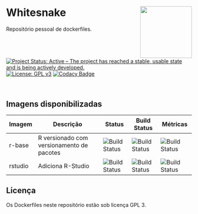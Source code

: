 # Whitesnake <img src="https://vignette.wikia.nocookie.net/jjba/images/d/d0/Whitesnake_ASB.jpg/revision/latest/top-crop/width/220/height/220?cb=20151109102630" align="right" height=140/>

Repositório pessoal de dockerfiles.

[![Project Status: Active – The project has reached a stable, usable state and is being actively developed.](https://www.repostatus.org/badges/latest/active.svg)](http://www.repostatus.org/#active) 
[![License: GPL v3](https://img.shields.io/badge/License-GPLv3-blue.svg)](https://www.gnu.org/licenses/gpl-3.0) [![Codacy Badge](https://api.codacy.com/project/badge/Grade/b3791d03b8354eb58e052b0db9862167)](https://www.codacy.com/manual/adelmofilho/Whitesnake?utm_source=github.com&amp;utm_medium=referral&amp;utm_content=adelmofilho/Whitesnake&amp;utm_campaign=Badge_Grade)

<br>

## Imagens disponibilizadas



| Imagem  | Descrição                                 | Status                                                                               | Build Status                                                                             | Métricas                                                                       |
|---------|-------------------------------------------|--------------------------------------------------------------------------------------|------------------------------------------------------------------------------------------|--------------------------------------------------------------------------------|
| r-base  | R versionado com versionamento de pacotes | ![Build Status](https://img.shields.io/docker/cloud/build/adelmofilho/r-base) | ![Build Status](https://img.shields.io/docker/cloud/automated/adelmofilho/r-base) | ![Build Status](https://img.shields.io/docker/pulls/adelmofilho/r-base) |
| rstudio | Adiciona R-Studio                         | ![Build Status](https://img.shields.io/docker/cloud/build/adelmofilho/rstudio) | ![Build Status](https://img.shields.io/docker/cloud/automated/adelmofilho/rstudio) | ![Build Status](https://img.shields.io/docker/pulls/adelmofilho/rstudio)













## Licença

Os Dockerfiles neste repositório estão sob licença GPL 3.